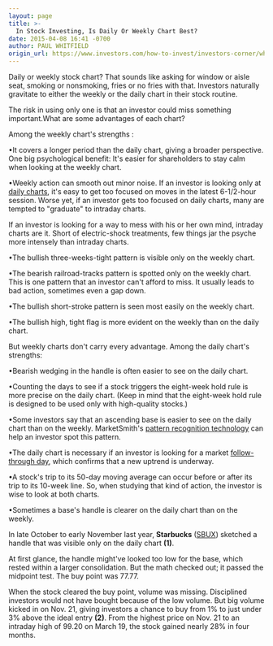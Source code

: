 ```yaml
---
layout: page
title: >-
  In Stock Investing, Is Daily Or Weekly Chart Best?
date: 2015-04-08 16:41 -0700
author: PAUL WHITFIELD
origin_url: https://www.investors.com/how-to-invest/investors-corner/which-stock-chart-to-use/
---
```


Daily or weekly stock chart? That sounds like asking for window or aisle seat, smoking or nonsmoking, fries or no fries with that. Investors naturally gravitate to either the weekly or the daily chart in their stock routine.

The risk in using only one is that an investor could miss something important.What are some advantages of each chart?

Among the weekly chart's strengths :

•It covers a longer period than the daily chart, giving a broader perspective. One big psychological benefit: It's easier for shareholders to stay calm when looking at the weekly chart.

•Weekly action can smooth out minor noise. If an investor is looking only at [daily charts](http://education.investors.com/courselandingpage.aspx?id=735786&nav=IBDUCourse5), it's easy to get too focused on moves in the latest 6-1/2-hour session. Worse yet, if an investor gets too focused on daily charts, many are tempted to "graduate" to intraday charts.

If an investor is looking for a way to mess with his or her own mind, intraday charts are it. Short of electric-shock treatments, few things jar the psyche more intensely than intraday charts.

•The bullish three-weeks-tight pattern is visible only on the weekly chart.

•The bearish railroad-tracks pattern is spotted only on the weekly chart. This is one pattern that an investor can't afford to miss. It usually leads to bad action, sometimes even a gap down.

•The bullish short-stroke pattern is seen most easily on the weekly chart.

•The bullish high, tight flag is more evident on the weekly than on the daily chart.

But weekly charts don't carry every advantage. Among the daily chart's strengths:

•Bearish wedging in the handle is often easier to see on the daily chart.

•Counting the days to see if a stock triggers the eight-week hold rule is more precise on the daily chart. (Keep in mind that the eight-week hold rule is designed to be used only with high-quality stocks.)

•Some investors say that an ascending base is easier to see on the daily chart than on the weekly. MarketSmith's [pattern recognition technology](http://www.marketsmith.com/patternrecognition/) can help an investor spot this pattern.

•The daily chart is necessary if an investor is looking for a market [follow-through day](http://education.investors.com/investors-corner/706592-how-to-identify-the-start-of-an-uptrend.htm), which confirms that a new uptrend is underway.

•A stock's trip to its 50-day moving average can occur before or after its trip to its 10-week line. So, when studying that kind of action, the investor is wise to look at both charts.

•Sometimes a base's handle is clearer on the daily chart than on the weekly.

In late October to early November last year, **Starbucks** ([SBUX](https://research.investors.com/quote.aspx?symbol=SBUX)) sketched a handle that was visible only on the daily chart **(1)**.

At first glance, the handle might've looked too low for the base, which rested within a larger consolidation. But the math checked out; it passed the midpoint test. The buy point was 77.77.

When the stock cleared the buy point, volume was missing. Disciplined investors would not have bought because of the low volume. But big volume kicked in on Nov. 21, giving investors a chance to buy from 1% to just under 3% above the ideal entry **(2)**. From the highest price on Nov. 21 to an intraday high of 99.20 on March 19, the stock gained nearly 28% in four months.
